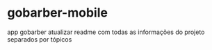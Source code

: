 # gobarber-mobile

app gobarber
atualizar readme com todas as informações do projeto separados por tópicos
